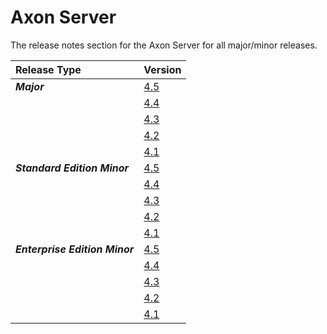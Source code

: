 # Axon Server

The release notes section for the Axon Server for all major/minor releases.

| Release Type | Version |
| :--- | :--- |
| _**Major**_ | [4.5](rn-as-major-releases.md#release-4-5) |
| | [4.4](rn-as-major-releases.md#release-4-4) |
| | [4.3](rn-as-major-releases.md#release-4-3) |
|  | [4.2](rn-as-major-releases.md#release-4-2) |
|  | [4.1](rn-as-major-releases.md#release-4-1) |
| _**Standard Edition Minor**_ | [4.5](rn-asse-minor-releases.md#release-4-5) |
|  | [4.4](rn-asse-minor-releases.md#release-4-4) |
|  | [4.3](rn-asse-minor-releases.md#release-4-3) |
|  | [4.2](rn-asse-minor-releases.md#release-4-2) |
|  | [4.1](rn-asse-minor-releases.md#release-4-1) |
| _**Enterprise Edition Minor**_ | [4.5](rn-as-minor-releases.md#release-4-5) |
|  | [4.4](rn-as-minor-releases.md#release-4-4) |
|  | [4.3](rn-as-minor-releases.md#release-4-3) |
|  | [4.2](rn-as-minor-releases.md#release-4-2) |
|  | [4.1](rn-as-minor-releases.md#release-4-1) |


